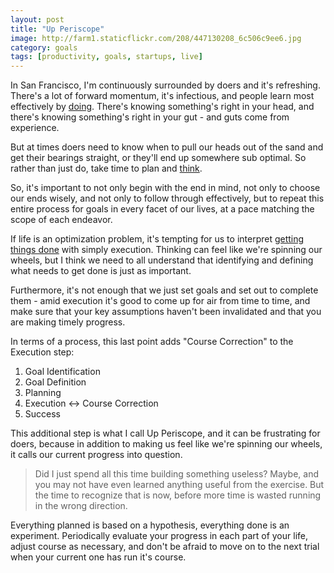 ```yaml
---
layout: post
title: "Up Periscope"
image: http://farm1.staticflickr.com/208/447130208_6c506c9ee6.jpg
category: goals
tags: [productivity, goals, startups, live]
---
```


In San Francisco, I'm continuously surrounded by doers and it's refreshing. There's a lot of forward momentum, it's infectious, and people learn most effectively by [doing][1]. There's knowing something's right in your head, and there's knowing something's right in your gut - and guts come from experience. 

But at times doers need to know when to pull our heads out of the sand and get their bearings straight, or they'll end up somewhere sub optimal.  So rather than just do, take time to plan and [think][2].  

So, it's important to not only begin with the end in mind, not only to choose our ends wisely, and not only to follow through effectively, but to repeat this entire process for goals in every facet of our lives, at a pace matching the scope of each endeavor.

If life is an optimization problem, it's tempting for us to interpret [getting things done][3] with simply execution.  Thinking can feel like we're spinning our wheels, but I think we need to all understand that identifying and defining what needs to get done is just as important.  

Furthermore, it's not enough that we just set goals and set out to complete them - amid execution it's good to come up for air from time to time, and make sure that your key assumptions haven't been invalidated and that you are making timely progress.

In terms of a process, this last point adds "Course Correction" to the Execution step:

1. Goal Identification
2. Goal Definition
3. Planning
4. Execution <-> Course Correction
5. Success

This additional step is what I call Up Periscope, and it can be frustrating for doers, because in addition to making us feel like we're spinning our wheels, it calls our current progress into question.  
> Did I just spend all this time building something useless?
Maybe, and you may not have even learned anything useful from the exercise. But the time to recognize that is now, before more time is wasted running in the wrong direction.

Everything planned is based on a hypothesis, everything done is an experiment.   Periodically evaluate your progress in each part of your life, adjust course as necessary, and don't be afraid to move on to the next trial when your current one has run it's course.

[1]: http://bretthard.in/2012/11/learn-by-doing-it/
[2]: http://www.bothsidesofthetable.com/2012/11/20/entrepreneurs-dont-think-enough-heres-what-to-do-about-it/
[3]: http://www.joelonsoftware.com/articles/GuerrillaInterviewing3.html